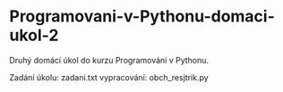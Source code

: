 # Programovani-v-Pythonu-domaci-ukol-2

Druhý domácí úkol do kurzu Programování v Pythonu.

Zadání úkolu: zadani.txt
vypracování: obch_resjtrik.py 

